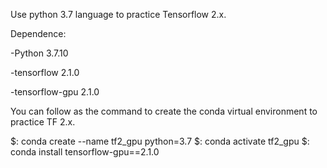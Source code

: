 Use python 3.7 language to practice Tensorflow 2.x.

Dependence:

  -Python 3.7.10

  -tensorflow 2.1.0

  -tensorflow-gpu 2.1.0

You can follow as the command to create the conda virtual environment to practice TF 2.x.

  $: conda create --name tf2_gpu python=3.7
  $: conda activate tf2_gpu
  $: conda install tensorflow-gpu==2.1.0
